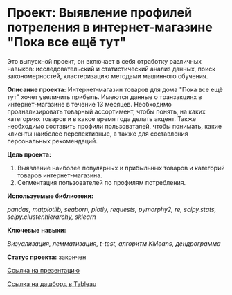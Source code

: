 # Проект: Выявление профилей потреления в интернет-магазине "Пока все ещё тут"

Это выпускной проект, он включает в себя отработку различных навыков: исследовательский и статистический анализ 
данных, поиск закономерностей, кластеризацию методами машинного обучения.

**Описание проекта:** Интернет-магазин товаров для дома "Пока все ещё тут" хочет увеличить прибыль. Имеются 
данные о транзакциях в интернет-магазине в течение 13 месяцев. Необходимо проанализировать товарный ассортимент, 
чтобы понять, на каких категориях товаров и в какое время года делать акцент. Также необходимо составить профили 
пользоваталей, чтобы понимать, какие клиенты наиболее перспективные, а также для составления персональных рекомендаций. 

**Цель проекта:** 
1. Выявление наиболее популярных и прибыльных товаров и категорий товаров интернет-магазина.
2. Сегментация пользователей по профилям потребления.

**Используемые библиотеки:**

*pandas, matplotlib, seaborn, plotly, requests, pymorphy2, re, scipy.stats, scipy.cluster.hierarchy, sklearn*

**Ключевые навыки:**

*Визуализация, лемматизация, t-test, алгоритм KMeans, дендрограмма*

**Статус проекта:** закончен

[Ссылка на презентацию](https://disk.yandex.ru/i/g-ynaPVIXA1IxA)

[Ссылка на дашборд в Tableau](https://public.tableau.com/app/profile/nataly4733/viz/-_16562567522410/Dashboard1?publish=yes)
